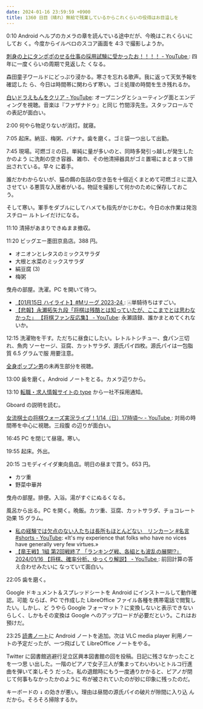 ```yaml
---
date: 2024-01-16 23:59:59 +0900
title: 1360 日目（晴れ）無給で残業しているからこれくらいの役得はお目溢しを
---
```


0:10 Android ヘルプのカメラの章を読んでいる途中だが、今晩はこれくらいにしてお
く。今度からイルベロのスコア画面を 4:3 で撮影しようか。

[刺身の上にタンポポのせる仕事の採用試験に受かったお！！！！ - YouTube
](https://www.youtube.com/watch?v=U81FrqhsRCU): 四年に一度くらいの周期で見返した
くなる。

森田童子ワールドにどっぷり浸かる。寒さを忘れる歌声。我に返って天気予報を確認した
ら、今日は時間帯に関わらず寒い。ゴミ処理の時間を生き残れるか。

[白いドラえもんをクリア - YouTube](https://www.youtube.com/watch?v=16Ijjc50NaQ):
オープニングとシューティング面とエンディングを視聴。音楽は『ファザナドゥ』と同じ
竹間淳先生。スタッフロールでの表記が面白い。

2:00 何やら物足りないが消灯。就寝。

7:05 起床。納豆、梅粥、バナナ。歯を磨く。ゴミ袋一つ出して出勤。

7:45 現場。可燃ゴミの日。単純に量が多いのと、同時多発引っ越しが発生したかのよう
に洗剤の空き容器、雑巾、その他清掃器具がゴミ置場にまとまって排出されている。早々
に着手。

誰だかわからないが、猫の餌の缶詰の空き缶を十個近くまとめて可燃ゴミに混入させてい
る悪質な入居者がいる。物証を撮影して何かのために保存しておこう。

そして寒い。軍手をダブルにしてハメても指先がかじかむ。今日の水作業は発泡スチロー
ルトレイだけになる。

11:10 清掃があまりできぬまま撤収。

11:20 ビッグエー墨田京島店。388 円。

* オニオンとレタスのミックスサラダ
* 大根と水菜のミックスサラダ
* 絹豆腐 (3)
* 梅粥

曳舟の部屋。洗濯。PC を開いて待つ。

* [【01月15日 ハイライト】#Mリーグ 2023-24
  ](https://www.youtube.com/watch?v=swuxJeJlOXI): 🀃単騎待ちはすごい。
* [【悲報】永瀬拓矢九段「将棋は残酷とは知っていたが、ここまでとは思わなかった」
  【将棋ファン反応集】 - YouTube](https://www.youtube.com/watch?v=l1uZSqinn64):
  永瀬語録、誰かまとめてくれないか。

12:15 洗濯物を干す。ただちに昼食にしたい。レトルトシチュー、食パン三切れ、魚肉
ソーセージ、豆腐、カットサラダ、源氏パイ四枚。源氏パイは一包脂質 6.5 グラムで服
用要注意。

[全身ポップン男](https://www.youtube.com/watch?v=GxkMsqNn-z4)の未再生部分を視聴。

13:00 歯を磨く。Android ノートをとる。カメラ辺りから。

13:10 [転職・求人情報サイトの type](https://type.jp/) から一社不採用通知。

Gboard の説明を読む。

[女流棋士の将棋ウォーズ実況ライブ！1/14（日）17時頃～ - YouTube
](https://www.youtube.com/watch?v=KB7Jy0alORE): 対局の時間帯を中心に視聴。三段腹
の辺りが面白い。

16:45 PC を閉じて昼寝。寒い。

19:55 起床。外出。

20:15 コモディイイダ東向島店。明日の昼まで買う。653 円。

* カツ重
* 野菜中華丼

曳舟の部屋。排便。入浴。湯がすぐにぬるくなる。

風呂から出る。PC を開く。晩飯。カツ重、豆腐、カットサラダ、チョコレート効果 15
グラム。

* [私の経験では欠点のない人たちは長所もほとんどない　リンカーン #名言 #shorts -
  YouTube](https://www.youtube.com/watch?v=gQoJK2dV04o): «It's my experience
  that folks who have no vices have generally very few virtues.»
* [【竜王戦】1組 第2回戦終了 「ランキング戦、各組とも波乱の展開!?」 2024/01/16
  【将棋、確率分析、ゆっくり解説】 - YouTube
  ](https://www.youtube.com/watch?v=FEsr8SWkzu4): 前回計算の答え合わせみたいに
  なっていて面白い。

22:05 歯を磨く。

Google ドキュメント＆スプレッドシートを Android にインストールして動作確認。可能
ならば、PC で作成した LibreOffice ファイル各種を携帯電話で閲覧したい。しかし、ど
うやら Google フォーマット？に変換しないと表示できないらしく、しかもその変換は
Google へのアップロードが必要だという。これはお預けだ。

23:25 [読書ノート][note]に Android ノートを追加。次は VLC media player 利用ノー
トの予定だったが、一つ飛ばして LibreOffice ノートをやる。

Twitter に図書館逃避行足立区興本図書館の回を投稿。日記に残さなかったことを一つ思
い出した。一階のピアノで女子三人が集まってわいわいとトルコ行進曲を弾いて楽しそう
だった。私の退館時にもう一度通りかかると、ピアノが閉じて何事もなかったかのように
布が被されていたのが妙に印象に残ったのだ。

キーボードの <kbd>↓</kbd> の効きが悪い。理由は昼間の源氏パイの破片が隙間に入り込
んだから。そろそろ掃除するか。

[note]: https://showa-yojyo.github.io/notebook/

